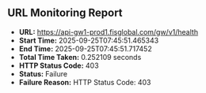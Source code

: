 ## URL Monitoring Report

- **URL:** https://api-gw1-prod1.fisglobal.com/gw/v1/health
- **Start Time:** 2025-09-25T07:45:51.465343
- **End Time:** 2025-09-25T07:45:51.717452
- **Total Time Taken:** 0.252109 seconds
- **HTTP Status Code:** 403
- **Status:** Failure
- **Failure Reason:** HTTP Status Code: 403
